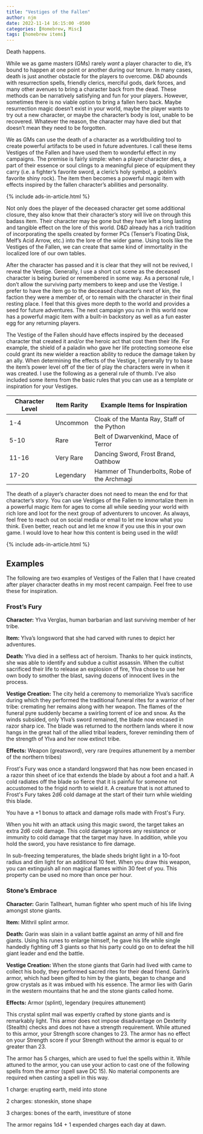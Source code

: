 ```yaml
---
title: "Vestiges of the Fallen"
author: njm
date: 2022-11-14 16:15:00 -0500
categories: [Homebrew, Misc]
tags: [homebrew items]
---
```


Death happens. 

While we as game masters (GMs) rarely *want* a player character to die, it’s bound to happen at one point or another during our tenure. In many cases, death is just another obstacle for the players to overcome. D&D abounds with resurrection spells, friendly clerics, merciful gods, dark forces, and many other avenues to bring a character back from the dead. These methods can be narratively satisfying and fun for your players. However, sometimes there is no viable option to bring a fallen hero back. Maybe resurrection magic doesn’t exist in your world, maybe the player wants to try out a new character, or maybe the character’s body is lost, unable to be recovered. Whatever the reason, the character may have died but that doesn’t mean they need to be forgotten.

We as GMs can use the death of a character as a worldbuilding tool to create powerful artifacts to be used in future adventures. I call these items Vestiges of the Fallen and have used them to wonderful effect in my campaigns. The premise is fairly simple: when a player character dies, a part of their essence or soul clings to a meaningful piece of equipment they carry (i.e. a fighter’s favorite sword, a cleric’s holy symbol, a goblin’s favorite shiny rock). The item then becomes a powerful magic item with effects inspired by the fallen character’s abilities and personality.

{% include ads-in-article.html %}

Not only does the player of the deceased character get some additional closure, they also know that their character’s story will live on through this badass item. Their character may be gone but they have left a long lasting and tangible effect on the lore of this world. D&D already has a rich tradition of incorporating the spells created by former PCs (Tenser’s Floating Disk, Melf’s Acid Arrow, etc.) into the lore of the wider game. Using tools like the Vestiges of the Fallen, we can create that same kind of immortality in the localized lore of our own tables.

After the character has passed and it is clear that they will not be revived, I reveal the Vestige. Generally, I use a short cut scene as the deceased character is being buried or remembered in some way. As a personal rule, I don’t allow the surviving party members to keep and use the Vestige. I prefer to have the item go to the deceased character’s next of kin, the faction they were a member of, or to remain with the character in their final resting place. I feel that this gives more depth to the world and provides a seed for future adventures. The next campaign you run in this world now has a powerful magic item with a built-in backstory as well as a fun easter egg for any returning players.

The Vestige of the Fallen should have effects inspired by the deceased character that created it and/or the heroic act that cost them their life. For example, the shield of a paladin who gave her life protecting someone else could grant its new wielder a reaction ability to reduce the damage taken by an ally. When determining the effects of the Vestige, I generally try to base the item’s power level off of the tier of play the characters were in when it was created. I use the following as a general rule of thumb. I’ve also included some items from the basic rules that you can use as a template or inspiration for your Vestiges.


| Character Level | Item Rarity| Example Items for Inspiration |
|---|---|---|
| 1-4 | Uncommon| Cloak of the Manta Ray, Staff of the Python |
| 5-10| Rare| Belt of Dwarvenkind, Mace of Terror |
| 11-16| Very Rare| Dancing Sword, Frost Brand, Oathbow |
| 17-20| Legendary| Hammer of Thunderbolts, Robe of the Archmagi |


The death of a player’s character does not need to mean the end for that character’s story. You can use Vestiges of the Fallen to immortalize them in a powerful magic item for ages to come all while seeding your world with rich lore and loot for the next group of adventurers to uncover. As always, feel free to reach out on social media or email to let me know what you think. Even better, reach out and let me know if you use this in your own game. I would love to hear how this content is being used in the wild!

{% include ads-in-article.html %}

## Examples

The following are two examples of Vestiges of the Fallen that I have created after player character deaths in my most recent campaign. Feel free to use these for inspiration.

### Frost’s Fury

**Character:** Ylva Verglas, human barbarian and last surviving member of her tribe.

**Item:** Ylva’s longsword that she had carved with runes to depict her adventures.

**Death:** Ylva died in a selfless act of heroism. Thanks to her quick instincts, she was able to identify and subdue a cultist assassin. When the cultist sacrificed their life to release an explosion of fire, Ylva chose to use her own body to smother the blast, saving dozens of innocent lives in the process.

**Vestige Creation:** The city held a ceremony to memorialize Ylva’s sacrifice during which they performed the traditional funeral rites for a warrior of her tribe: cremating her remains along with her weapon. The flames of the funeral pyre suddenly became a swirling torrent of ice and snow. As the winds subsided, only Ylva’s sword remained, the blade now encased in razor sharp ice. The blade was returned to the northern lands where it now hangs in the great hall of the allied tribal leaders, forever reminding them of the strength of Ylva and her now extinct tribe.

**Effects:** 
Weapon (greatsword), very rare (requires attunement by a member of the northern tribes)

Frost's Fury was once a standard longsword that has now been encased in a razor thin sheet of ice that extends the blade by about a foot and a half. A cold radiates off the blade so fierce that it is painful for someone not accustomed to the frigid north to wield it. A creature that is not attuned to Frost's Fury takes 2d6 cold damage at the start of their turn while wielding this blade.

You have a +1 bonus to attack and damage rolls made with Frost's Fury.

When you hit with an attack using this magic sword, the target takes an extra 2d6 cold damage. This cold damage ignores any resistance or immunity to cold damage that the target may have. In addition, while you hold the sword, you have resistance to fire damage.

In sub-freezing temperatures, the blade sheds bright light in a 10-foot radius and dim light for an additional 10 feet. When you draw this weapon, you can extinguish all non magical flames within 30 feet of you. This property can be used no more than once per hour.

### Stone’s Embrace

**Character:** Garin Tallheart, human fighter who spent much of his life living amongst stone giants.

**Item:** Mithril splint armor.

**Death:** Garin was slain in a valiant battle against an army of hill and fire giants. Using his runes to enlarge himself, he gave his life while single handedly fighting off 3 giants so that his party could go on to defeat the hill giant leader and end the battle.

**Vestige Creation:** When the stone giants that Garin had lived with came to collect his body, they performed sacred rites for their dead friend. Garin’s armor, which had been gifted to him by the giants, began to change and grow crystals as it was imbued with his essence. The armor lies with Garin in the western mountains that he and the stone giants called home.

**Effects:** 
Armor (splint), legendary (requires attunement)

This crystal splint mail was expertly crafted by stone giants and is remarkably light. This armor does not impose disadvantage on Dexterity (Stealth) checks and does not have a strength requirement. While attuned to this armor, your Strength score changes to 23. The armor has no effect on your Strength score if your Strength without the armor is equal to or greater than 23.

The armor has 5 charges, which are used to fuel the spells within it. While attuned to the armor, you can use your action to cast one of the following spells from the armor (spell save DC 15). No material components are required when casting a spell in this way.

1 charge: erupting earth, meld into stone

2 charges: stoneskin, stone shape

3 charges: bones of the earth, investiture of stone

The armor regains 1d4 + 1 expended charges each day at dawn.
